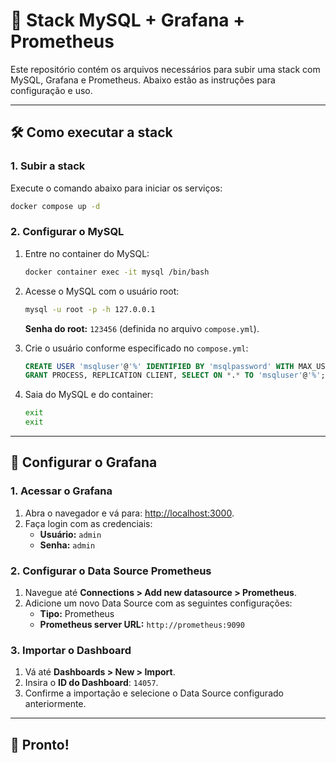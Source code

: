 # 🚀 Stack MySQL + Grafana + Prometheus  

Este repositório contém os arquivos necessários para subir uma stack com MySQL, Grafana e Prometheus. Abaixo estão as instruções para configuração e uso.  

---

## 🛠️ Como executar a stack  

### 1. Subir a stack  
Execute o comando abaixo para iniciar os serviços:  
```bash  
docker compose up -d  
```  

### 2. Configurar o MySQL  
1. Entre no container do MySQL:  
   ```bash  
   docker container exec -it mysql /bin/bash  
   ```  
2. Acesse o MySQL com o usuário root:  
   ```bash  
   mysql -u root -p -h 127.0.0.1  
   ```  
   **Senha do root:** `123456` (definida no arquivo `compose.yml`).  

3. Crie o usuário conforme especificado no `compose.yml`:  
   ```sql  
   CREATE USER 'msqluser'@'%' IDENTIFIED BY 'msqlpassword' WITH MAX_USER_CONNECTIONS 3;  
   GRANT PROCESS, REPLICATION CLIENT, SELECT ON *.* TO 'msqluser'@'%';  
   ```  

4. Saia do MySQL e do container:  
   ```bash  
   exit  
   exit  
   ```  

---

## 🌟 Configurar o Grafana  

### 1. Acessar o Grafana  
1. Abra o navegador e vá para: [http://localhost:3000](http://localhost:3000).  
2. Faça login com as credenciais:  
   - **Usuário:** `admin`  
   - **Senha:** `admin`  

### 2. Configurar o Data Source Prometheus  
1. Navegue até **Connections > Add new datasource > Prometheus**.  
2. Adicione um novo Data Source com as seguintes configurações:  
   - **Tipo:** Prometheus  
   - **Prometheus server URL:** `http://prometheus:9090`  

### 3. Importar o Dashboard  
1. Vá até **Dashboards > New > Import**.  
2. Insira o **ID do Dashboard**: `14057`.  
3. Confirme a importação e selecione o Data Source configurado anteriormente.  

---

## 🎉 Pronto!